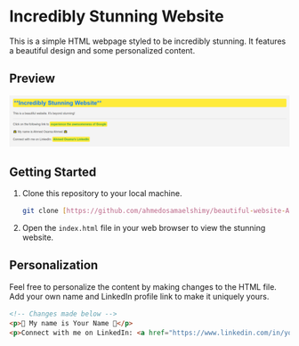 # Incredibly Stunning Website

This is a simple HTML webpage styled to be incredibly stunning. It features a beautiful design and some personalized content.

## Preview

![Website Preview](Screenshot.png)

## Getting Started

1. Clone this repository to your local machine.

    ```bash
    git clone [https://github.com/ahmedosamaelshimy/beautiful-website-Ahmed-Osama-Ahmed]
    ```

2. Open the `index.html` file in your web browser to view the stunning website.

## Personalization

Feel free to personalize the content by making changes to the HTML file. Add your own name and LinkedIn profile link to make it uniquely yours.

```html
<!-- Changes made below -->
<p>🌟 My name is Your Name 🌟</p>
<p>Connect with me on LinkedIn: <a href="https://www.linkedin.com/in/your-linkedin-profile/" class="highlight">Your LinkedIn Profile</a></p>
